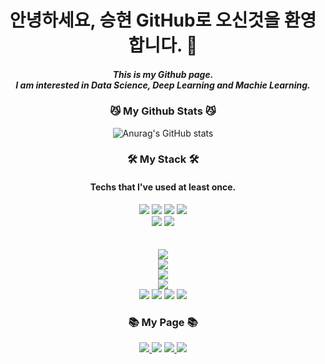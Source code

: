 
 <div align=center><h1>안녕하세요, 승현 GitHub로 오신것을 환영합니다. 👋</h1>

 <h5>This is my Github page.
 <br>I am interested in Data Science, Deep Learning and Machie Learning.<br/></h5>
 
 <h3>😼 My Github Stats 😼</h3>
  
  
![Anurag's GitHub stats](https://github-readme-stats.vercel.app/api?username=ysh21368&show_icons=true&theme=cobalt)
  

<h3>🛠️ My Stack 🛠️</h3>
<h4>Techs that I've used at least once.</h4>

<img src="https://img.shields.io/badge/gitlab-%23181717.svg?style=for-the-badge&logo=gitlab&logoColor=white">
<img src="https://img.shields.io/badge/github-%23121011.svg?style=for-the-badge&logo=github&logoColor=white">

<img src="https://img.shields.io/badge/Jupyter-F37626?style=for-the-badge&logo=Jupyter&logoColor=white">
<img src="https://img.shields.io/badge/Google Colab-F9AB00?style=for-the-badge&logo=GoogleColab&logoColor=white">
<br>
<img src="https://img.shields.io/badge/Python-3776AB?style=for-the-badge&logo=Python&logoColor=white">
<img src="https://img.shields.io/badge/node.js-#339933?style=for-the-badge&logo=node.js&logoColor=white">
<br>

<br>
<br><img src="https://img.shields.io/badge/apachehive-#FDEE21?style=for-the-badge&logo=apachehive&logoColor=white">   
<br><img src="https://img.shields.io/badge/NumPy-013243?style=for-the-badge&logo=NumPy&logoColor=white">    
<br><img src="https://img.shields.io/badge/apachespark-#E25A1C?style=for-the-badge&logo=apachespark&logoColor=white">   
<br><img src="https://img.shields.io/badge/NumPy-013243?style=for-the-badge&logo=NumPy&logoColor=white">  

<br>
<img src="https://img.shields.io/badge/PyTorch-EE4C2C?style=for-the-badge&logo=PyTorch&logoColor=white">
<img src="https://img.shields.io/badge/tensorflow-#FF6F00?style=for-the-badge&logo=tensorflow&logoColor=white">
<img src="https://img.shields.io/badge/AWS-232F3E?style=for-the-badge&logo=AmazonAWS&logoColor=white">
<img src="https://img.shields.io/badge/MySQL-2496ED?style=for-the-badge&logo=MySQL&logoColor=white"></br>

<h3>📚 My Page 📚</h3>
<a href="https://github.com/kshiny"><img src="https://img.shields.io/badge/Github-181717?style=for-the-badge&logo=Github&logoColor=white&link=https://github.com/kshiny">
<a href="https://forestudy.oopy.io/"><img src="https://img.shields.io/badge/Notion-000000?style=for-the-badge&logo=Notion&logoColor=white&link=https://www.notion.so/K-SHiny-056eebd2f624483d8fa46d2602f19e81"/></a>
<a href="https://blog.naver.com/imsh0314"><img src="https://img.shields.io/badge/Blog-03C75A?style=for-the-badge&logo=Naver&logoColor=white&link=https://blog.naver.com/imsh0314">
<a href="https://www.instagram.com/k__shiny/"><img src="https://img.shields.io/badge/Instagram-E4405F?style=for-the-badge&logo=Instagram&logoColor=white&link="https://www.instagram.com/k__shiny">
  
</div>
